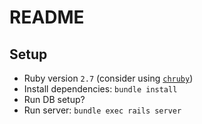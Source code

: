 # README

## Setup

- Ruby version `2.7` (consider using [`chruby`](https://github.com/postmodern/chruby))
- Install dependencies: `bundle install`
- Run DB setup?
- Run server: `bundle exec rails server`
